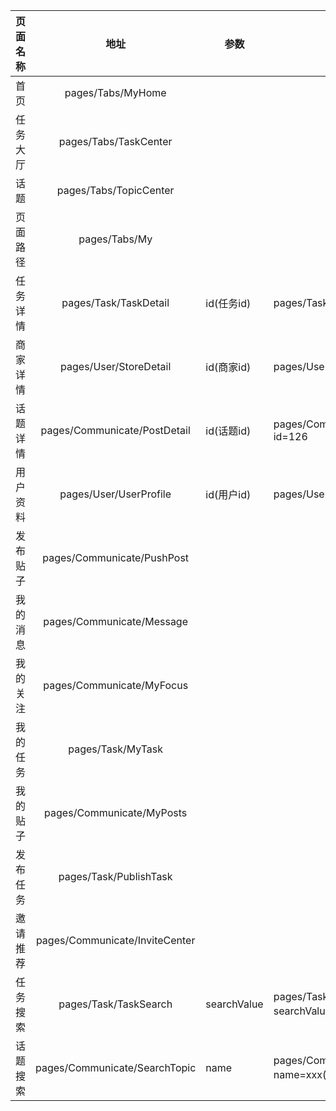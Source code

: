 | 页面名称 |              地址              | 参数        | 示例                                           |
| -------- | :----------------------------: | ----------- | ---------------------------------------------- |
| 首页     |       pages/Tabs/MyHome        |             |                                                |
| 任务大厅 |     pages/Tabs/TaskCenter      |             |                                                |
| 话题     |     pages/Tabs/TopicCenter     |             |                                                |
| 页面路径 |         pages/Tabs/My          |             |                                                |
| 任务详情 |     pages/Task/TaskDetail      | id(任务id)  | pages/Task/TaskDetail?id=187                   |
| 商家详情 |     pages/User/StoreDetail     | id(商家id)  | pages/User/StoreDetail?id=19                   |
| 话题详情 |  pages/Communicate/PostDetail  | id(话题id)  | pages/Communicate/PostDetail?id=126            |
| 用户资料 |     pages/User/UserProfile     | id(用户id)  | pages/User/UserProfile?id=67                   |
| 发布贴子 |   pages/Communicate/PushPost   |             |                                                |
| 我的消息 |   pages/Communicate/Message    |             |                                                |
| 我的关注 |   pages/Communicate/MyFocus    |             |                                                |
| 我的任务 |       pages/Task/MyTask        |             |                                                |
| 我的贴子 |   pages/Communicate/MyPosts    |             |                                                |
| 发布任务 |     pages/Task/PublishTask     |             |                                                |
| 邀请推荐 | pages/Communicate/InviteCenter |             |                                                |
| 任务搜索 |     pages/Task/TaskSearch      | searchValue | pages/Task/TaskSearch?searchValue=xxx(关键字)  |
| 话题搜索 | pages/Communicate/SearchTopic  | name        | pages/Communicate/SearchTopic?name=xxx(关键字) |

​		